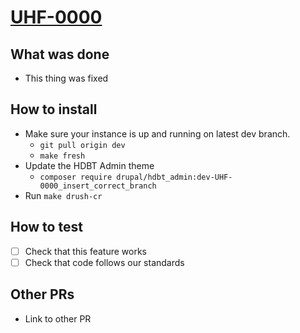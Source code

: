 # [UHF-0000](https://helsinkisolutionoffice.atlassian.net/browse/UHF-0000)
<!-- What problem does this solve? -->

## What was done
<!-- Describe what was done -->

* This thing was fixed

## How to install
* Make sure your instance is up and running on latest dev branch.
    * `git pull origin dev`
    * `make fresh`
* Update the HDBT Admin theme
    * `composer require drupal/hdbt_admin:dev-UHF-0000_insert_correct_branch`
* Run `make drush-cr`

## How to test
<!-- Describe steps how to test the features, add as many steps as you want to be tested -->

* [ ] Check that this feature works
* [ ] Check that code follows our standards

## Other PRs
<!-- For example an related PR in another repository -->

* Link to other PR
